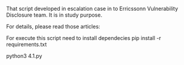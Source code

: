That script developed in escalation case in to Erricssonn Vulnerability Disclosure team. It is in study purpose. 

For details, please read those articles:



For execute this script need to install dependecies 
pip install -r requirements.txt

python3 4.1.py                                                                                                                                         
